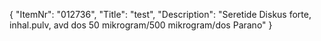 {
  "ItemNr": "012736",
  "Title": "test",
  "Description": "Seretide Diskus forte, inhal.pulv, avd dos 50 mikrogram/500 mikrogram/dos Parano"
}